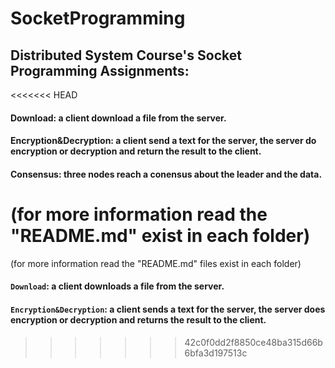 # SocketProgramming
## Distributed System Course's Socket Programming Assignments:
<<<<<<< HEAD
#### Download: a client download a file from the server.
#### Encryption&Decryption: a client send a text for the server, the server do encryption or decryption and return the result to the client.
#### Consensus: three nodes reach a conensus about the leader and the data.  
(for more information read the "README.md" exist in each folder)
=======
(for more information read the "README.md" files exist in each folder)
 
 
#### `Download`: a client downloads a file from the server.
#### `Encryption&Decryption`: a client sends a text for the server, the server does encryption or decryption and returns the result to the client.

>>>>>>> 42c0f0dd2f8850ce48ba315d66b6bfa3d197513c
